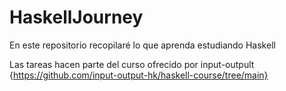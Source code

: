 # HaskellJourney
En este repositorio recopilaré lo que aprenda estudiando Haskell

Las tareas hacen parte del curso ofrecido por input-outpult {https://github.com/input-output-hk/haskell-course/tree/main}
